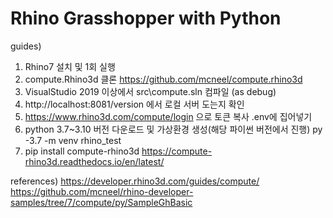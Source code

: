 # Rhino Grasshopper with Python

guides)
1. Rhino7 설치 및 1회 실행
2. compute.Rhino3d 클론
	https://github.com/mcneel/compute.rhino3d
3. VisualStudio 2019 이상에서 src\compute.sln 컴파일 (as debug)
4. http://localhost:8081/version 에서 로컬 서버 도는지 확인
5. https://www.rhino3d.com/compute/login 으로 토큰 복사 .env에 집어넣기
6. python 3.7~3.10 버전 다운로드 및 가상환경 생성(해당 파이썬 버전에서 진행)
	py -3.7 -m venv rhino_test
7. pip install compute-rhino3d
	https://compute-rhino3d.readthedocs.io/en/latest/

references)
https://developer.rhino3d.com/guides/compute/
https://github.com/mcneel/rhino-developer-samples/tree/7/compute/py/SampleGhBasic
